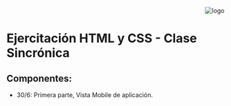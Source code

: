 <p align="right" height="500px">
  <img src="https://github.com/Random003/eComerce/blob/master/public/images/logoreadme.jpg" alt="logo"/>
</p>

# **Ejercitación HTML y CSS - Clase Sincrónica**

## Componentes:

- 30/6: Primera parte, Vista Mobile de aplicación.
